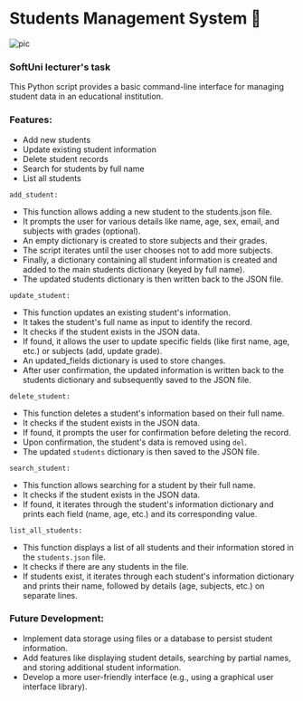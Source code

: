 # Students Management System :school:	

![pic](https://github.com/pgnikolov/student-management-system/assets/151896883/75dc6683-e5bb-4e34-ab8e-013146059d72)

### SoftUni lecturer's task  

This Python script provides a basic command-line interface for managing student data in an educational institution.

### Features:

* Add new students
* Update existing student information
* Delete student records
* Search for students by full name
* List all students

```add_student:```

* This function allows adding a new student to the students.json file.
* It prompts the user for various details like name, age, sex, email, and subjects with grades (optional).
* An empty dictionary is created to store subjects and their grades.
* The script iterates until the user chooses not to add more subjects.
* Finally, a dictionary containing all student information is created and added to the main students dictionary (keyed by full name).
* The updated students dictionary is then written back to the JSON file.

```update_student:```

* This function updates an existing student's information.
* It takes the student's full name as input to identify the record.
* It checks if the student exists in the JSON data.
* If found, it allows the user to update specific fields (like first name, age, etc.) or subjects (add, update grade).
* An updated_fields dictionary is used to store changes.
* After user confirmation, the updated information is written back to the students dictionary and subsequently saved to the JSON file.

```delete_student:```

* This function deletes a student's information based on their full name.
* It checks if the student exists in the JSON data.
* If found, it prompts the user for confirmation before deleting the record.
* Upon confirmation, the student's data is removed using ```del```.
* The updated ```students``` dictionary is then saved to the JSON file.

```search_student:```

* This function allows searching for a student by their full name.
* It checks if the student exists in the JSON data.
* If found, it iterates through the student's information dictionary and prints each field (name, age, etc.) and its corresponding value.

```list_all_students:```

* This function displays a list of all students and their information stored in the ```students.json``` file.
* It checks if there are any students in the file.
* If students exist, it iterates through each student's information dictionary and prints their name, followed by details (age, subjects, etc.) on separate lines.

### Future Development:

* Implement data storage using files or a database to persist student information.
* Add features like displaying student details, searching by partial names, and storing additional student information.
* Develop a more user-friendly interface (e.g., using a graphical user interface library).
